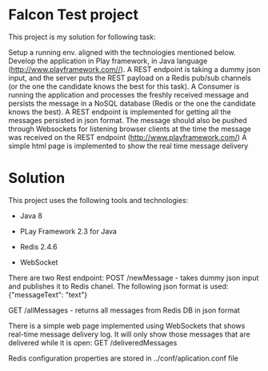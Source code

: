 # Falcon Test project



This project is my solution for following task:



Setup a running env. aligned with the technologies mentioned below.
Develop the application in Play framework, in Java language (http://www.playframework.com//).
A REST endpoint is taking a dummy json input, and the server puts the REST payload on a Redis pub/sub channels (or the one the candidate knows the best for this task).
A Consumer is running the application and processes the freshly received message and persists the message in a NoSQL database (Redis or the one the candidate knows the best).
A REST endpoint is implemented for getting all the messages persisted in json format.
The message should also be pushed through Websockets for listening browser clients at the time the message was received on the REST endpoint (http://www.playframework.com/)
A simple html page is implemented to show the real time message delivery



# Solution


This project uses the following tools and technologies:

- Java 8

- PLay Framework 2.3 for Java

- Redis 2.4.6

- WebSocket




There are two Rest endpoint:
POST /newMessage - takes dummy json input and publishes it to Redis chanel. The following json format is used:
 {"messageText": "text"}


GET  /allMessages - returns all messages from Redis DB in json format




There is a simple web page implemented using WebSockets that shows real-time message delivery log.
It will only show those messages that are delivered while it is open:
GET  /deliveredMessages




Redis configuration properties are stored in ../conf/aplication.conf file
